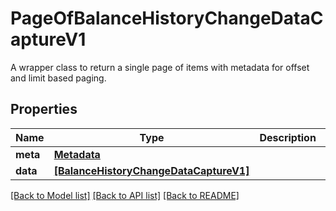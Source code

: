 # PageOfBalanceHistoryChangeDataCaptureV1

A wrapper class to return a single page of items with metadata for offset and limit based paging.

## Properties
Name | Type | Description | Notes
------------ | ------------- | ------------- | -------------
**meta** | [**Metadata**](Metadata.md) |  | 
**data** | [**[BalanceHistoryChangeDataCaptureV1]**](BalanceHistoryChangeDataCaptureV1.md) |  | 

[[Back to Model list]](../README.md#documentation-for-models) [[Back to API list]](../README.md#documentation-for-api-endpoints) [[Back to README]](../README.md)


